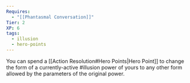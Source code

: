 ```yaml
---
Requires:
  - "[[Phantasmal Conversation]]"
Tier: 2
XP: 6
tags:
  - illusion
  - hero-points
---
```

You can spend a [[Action Resolution#Hero Points|Hero Point]] to change the form of a currently-active #illusion power of yours to any other form allowed by the parameters of the original power.